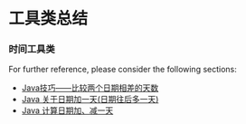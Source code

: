 # 工具类总结

### 时间工具类
For further reference, please consider the following sections:

* [Java技巧——比较两个日期相差的天数](https://www.cnblogs.com/shamao/p/11798784.html)
* [Java 关于日期加一天(日期往后多一天)](https://www.cnblogs.com/telwanggs/p/11330558.html)
* [Java 计算日期加、减一天](https://www.jianshu.com/p/ab93c075797a)

